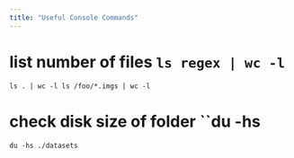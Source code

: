 ```yaml
---
title: "Useful Console Commands"
---
```


# list number of files ``ls regex | wc -l``
``
ls . | wc -l
ls /foo/*.imgs | wc -l
``
# check disk size of folder ``du -hs
``
du -hs ./datasets
``
